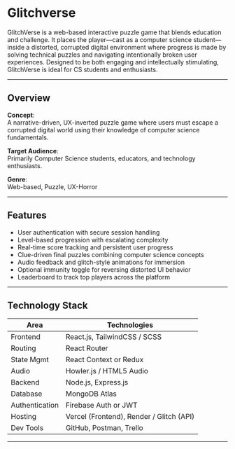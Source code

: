 # Glitchverse


GlitchVerse is a web-based interactive puzzle game that blends education and challenge. It places the player—cast as a computer science student—inside a distorted, corrupted digital environment where progress is made by solving technical puzzles and navigating intentionally broken user experiences. Designed to be both engaging and intellectually stimulating, GlitchVerse is ideal for CS students and enthusiasts.


---

## Overview

**Concept**:  
A narrative-driven, UX-inverted puzzle game where users must escape a corrupted digital world using their knowledge of computer science fundamentals.

**Target Audience**:  
Primarily Computer Science students, educators, and technology enthusiasts.

**Genre**:  
Web-based, Puzzle, UX-Horror

---

## Features

- User authentication with secure session handling
- Level-based progression with escalating complexity
- Real-time score tracking and persistent user progress
- Clue-driven final puzzles combining computer science concepts
- Audio feedback and glitch-style animations for immersion
- Optional immunity toggle for reversing distorted UI behavior
- Leaderboard to track top players across the platform

---

## Technology Stack

| Area        | Technologies                    |
|-------------|---------------------------------|
| Frontend    | React.js, TailwindCSS / SCSS    |
| Routing     | React Router                    |
| State Mgmt  | React Context or Redux          |
| Audio       | Howler.js / HTML5 Audio         |
| Backend     | Node.js, Express.js             |
| Database    | MongoDB Atlas                   |
| Authentication | Firebase Auth or JWT         |
| Hosting     | Vercel (Frontend), Render / Glitch (API) |
| Dev Tools   | GitHub, Postman, Trello         |

---



